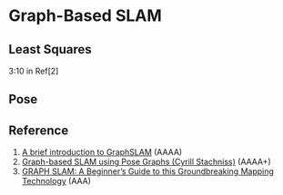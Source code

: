 # Graph-Based SLAM


## Least Squares
3:10 in Ref[2]

## Pose





## Reference
1. [A brief introduction to GraphSLAM](https://shivachandrachary.medium.com/a-brief-introduction-to-graphslam-4204b4fce2f0) (AAAA)
2. [Graph-based SLAM using Pose Graphs (Cyrill Stachniss)](https://www.youtube.com/watch?v=uHbRKvD8TWg&t=6s) (AAAA+)
3. [GRAPH SLAM: A Beginner’s Guide to this Groundbreaking Mapping Technology](https://pub.towardsai.net/everything-you-need-to-know-about-graph-slam-7f6f567f1a31) (AAA)
